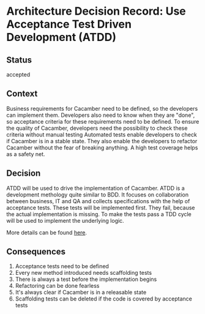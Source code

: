 # Architecture Decision Record: Use Acceptance Test Driven Development (ATDD)

## Status
accepted

## Context
Business requirements for Cacamber need to be defined, so the developers can implement them. 
Developers also need to know when they are "done", so acceptance criteria for these requirements
need to be defined.
To ensure the quality of Cacamber, developers need the possibility to check these criteria without manual testing
Automated tests enable developers to check if Cacamber is in a stable state. They also enable the developers to refactor
Cacamber without the fear of breaking anything. A high test coverage helps as a safety net.

## Decision
ATDD will be used to drive the implementation of Cacamber. ATDD is a development methology quite 
similar to BDD. It focuses on collaboration between business, IT and QA and collects specifications
with the help of acceptance tests. These tests will be implemented first. They fail, because the actual
implementation is missing. To make the tests pass a TDD cycle will be used to implement the underlying logic.

More details can be found [here](https://amcneil36.github.io/blogs/test-driven-development-recommendations.html).

## Consequences
1. Acceptance tests need to be defined
1. Every new method introduced needs scaffolding tests
1. There is always a test before the implementation begins
3. Refactoring can be done fearless
4. It's always clear if Cacamber is in a releasable state
5. Scaffolding tests can be deleted if the code is covered by acceptance tests
